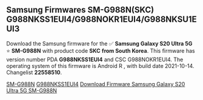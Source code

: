<h2>Samsung Firmwares SM-G988N(SKC) G988NKSS1EUI4/G988NOKR1EUI4/G988NKSU1EUI3</h2>
Download the Samsung firmware for the ✅ <strong>Samsung Galaxy S20 Ultra 5G </strong> ⭐ <strong>SM-G988N</strong> with product code <strong>SKC</strong> <strong> from South Korea</strong>. This firmware has version number PDA <strong>G988NKSS1EUI4</strong> and CSC G988NOKR1EUI4. The operating system of this firmware is Android R , with build date 2021-10-14. Changelist <strong>22558510</strong>.


[SM-G988N](https://samfirm.shop/samsung/model/SM-G988N)
[G988NKSS1EUI4](https://samfirm.shop/samsung/pda/G988NKSS1EUI4)
[Download Firmware Samsung Galaxy S20 Ultra 5G SM-G988N](https://samfirm.shop/samsung/firmware/465140)

